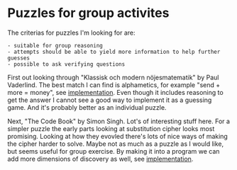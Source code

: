Puzzles for group activites
===========================

The criterias for puzzles I'm looking for are:

    - suitable for group reasoning
    - attempts should be able to yield more information to help further guesses
    - possible to ask verifying questions

First out looking through "Klassisk och modern nöjesmatematik" by Paul Vaderlind. The best match I can find is alphametics, for example "send + more = money", see [implementation](alphametic1.py). Even though it includes reasoning to get the answer I cannot see a good way to implement it as a guessing game. And it's probably better as an individual puzzle.

Next, "The Code Book" by Simon Singh. Lot's of interesting stuff here. For a simpler puzzle the early parts looking at substitution cipher looks most promising. Looking at how they evovled there's lots of nice ways of making the cipher harder to solve. Maybe not as much as a puzzle as I would like, but seems useful for group exercise. By making it into a program we can add more dimensions of discovery as well, see [implementation](program1.py).
